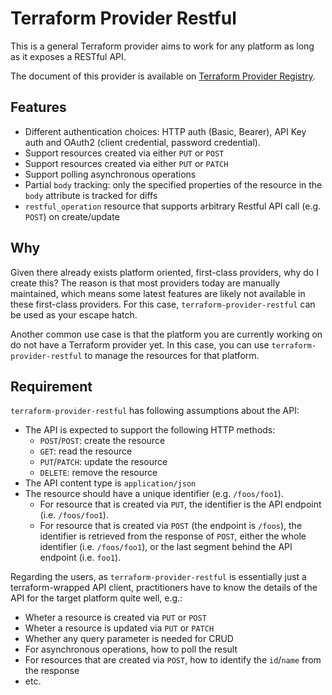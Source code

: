 # Terraform Provider Restful

This is a general Terraform provider aims to work for any platform as long as it exposes a RESTful API.

The document of this provider is available on [Terraform Provider Registry](https://registry.terraform.io/providers/magodo/restful/latest/docs).

## Features

- Different authentication choices: HTTP auth (Basic, Bearer), API Key auth and OAuth2 (client credential, password credential).
- Support resources created via either `PUT` or `POST`
- Support resources created via either `PUT` or `PATCH`
- Support polling asynchronous operations
- Partial `body` tracking: only the specified properties of the resource in the `body` attribute is tracked for diffs
- `restful_operation` resource that supports arbitrary Restful API call (e.g. `POST`) on create/update

## Why

Given there already exists platform oriented, first-class providers, why do I create this? The reason is that most providers today are manually maintained, which means some latest features are likely not available in these first-class providers. For this case, `terraform-provider-restful` can be used as your escape hatch.

Another common use case is that the platform you are currently working on do not have a Terraform provider yet. In this case, you can use `terraform-provider-restful` to manage the resources for that platform.

## Requirement

`terraform-provider-restful` has following assumptions about the API:

- The API is expected to support the following HTTP methods:
    - `POST`/`POST`: create the resource
    - `GET`: read the resource
    - `PUT`/`PATCH`: update the resource
    - `DELETE`: remove the resource
- The API content type is `application/json`
- The resource should have a unique identifier (e.g. `/foos/foo1`).
    - For resource that is created via `PUT`, the identifier is the API endpoint (i.e. `/foos/foo1`).
    - For resource that is created via `POST` (the endpoint is `/foos`), the identifier is retrieved from the response of `POST`, either the whole identifier (i.e. `/foos/foo1`), or the last segment behind the API endpoint (i.e. `foo1`).

Regarding the users, as `terraform-provider-restful` is essentially just a terraform-wrapped API client, practitioners have to know the details of the API for the target platform quite well, e.g.:

- Wheter a resource is created via `PUT` or `POST`
- Wheter a resource is updated via `PUT` or `PATCH`
- Whether any query parameter is needed for CRUD
- For asynchronous operations, how to poll the result 
- For resources that are created via `POST`, how to identify the `id`/`name` from the response
- etc.

